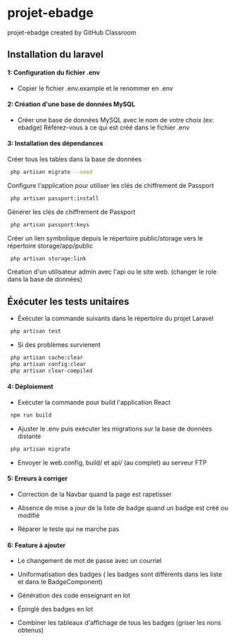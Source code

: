 # projet-ebadge

projet-ebadge created by GitHub Classroom

## Installation du laravel

#### 1: Configuration du fichier .env

- Copier le fichier .env.example et le renommer en .env

#### 2: Création d'une base de données MySQL

- Créer une base de données MySQL avec le nom de votre choix (ex: ebadge) Référez-vous à ce qui est créé dans le fichier .env




#### 3: Installation des dépendances

Créer tous les tables dans la base de données
```bash
 php artisan migrate --seed
```

Configure l'application pour utiliser les clés de chiffrement de Passport
```bash
 php artisan passport:install
```

Générer les clés de chiffrement de Passport
```bash
 php artisan passport:keys
```

Créer un lien symbolique depuis le répertoire public/storage vers le répertoire storage/app/public
```bash
 php artisan storage:link
```

Création d'un utilisateur admin avec l'api ou le site web. (changer le role dans la base de données)

## Éxécuter les tests unitaires

- Éxécuter la commande suivants dans le répertoire du projet Laravel

```bash
 php artisan test
```

- Si des problèmes survienent

```bash
 php artisan cache:clear
 php artisan config:clear
 php artisan clear-compiled
```

#### 4: Déploiement

- Exécuter la commande pour build l'application React
```bash
 npm run build
```

- Ajuster le .env puis exécuter les migrations sur la base de données distante
```bash
 php artisan migrate
```

- Envoyer le web.config, build/ et api/ (au complet) au serveur FTP

#### 5: Erreurs à corriger

- Correction de la Navbar quand la page est rapetisser

- Absence de mise a jour de la liste de badge quand un badge est créé ou modifié

- Réparer le teste qui ne marche pas

#### 6: Feature à ajouter

- Le changement de mot de passe avec un courriel

- Uniformatisation des badges ( les badges sont différents dans les liste et dans le BadgeComponent)

- Génération des code enseignant en lot

- Épinglé des badges en lot

- Combiner les tableaux d'affichage de tous les badges (griser les nons obtenus)